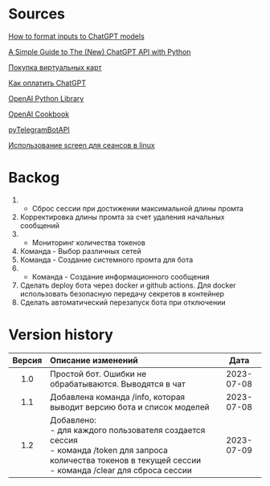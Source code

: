 # Sources

[How to format inputs to ChatGPT models](https://github.com/openai/openai-cookbook/blob/main/examples/How_to_format_inputs_to_ChatGPT_models.ipynb)

[A Simple Guide to The (New) ChatGPT API with Python](https://medium.com/geekculture/a-simple-guide-to-chatgpt-api-with-python-c147985ae28)

[Покупка виртуальных карт](https://wanttopay.net/)

[Как оплатить ChatGPT](https://dzen.ru/a/ZBmbwIEH5UfGiHbR)

[OpenAI Python Library](https://github.com/openai/openai-python)

[OpenAI Cookbook](https://github.com/openai/openai-cookbook/)

[pyTelegramBotAPI](https://github.com/eternnoir/pyTelegramBotAPI)

[Использование screen для сеансов в linux](https://wiki.merionet.ru/articles/kak-polzovatsya-utilitoj-screen-v-linux)


# Backog
1. + Сброс сессии при достижении максимальной длины промта
2. Корректировка длины промта за счет удаления начальных сообщений
3. + Мониторинг количества токенов 
4. Команда - Выбор различных сетей
5. Команда - Создание системного промта для бота
6. + Команда - Создание информационного сообщения
7. Сделать deploy бота через docker и github actions. Для docker использовать безопасную передачу секретов в контейнер
8. Сделать автоматический перезапуск бота при отключении


# Version history

| Версия | Описание изменений                                                                                                                                                  |    Дата    |
| :----: | :------------------------------------------------------------------------------------------------------------------------------------------------------------------ | :--------: |
|  1.0   | Простой бот. Ошибки не обрабатываются. Выводятся в чат                                                                                                              | 2023-07-08 |
|  1.1   | Добавлена команда /info, которая выводит версию бота и список моделей                                                                                               | 2023-07-08 |
|  1.2   | Добавлено:<br>- для каждого пользователя создается сессия<br>- команда /token для запроса количества токенов в текущей сессии<br>- команда /clear для сброса сессии | 2023-07-09 |